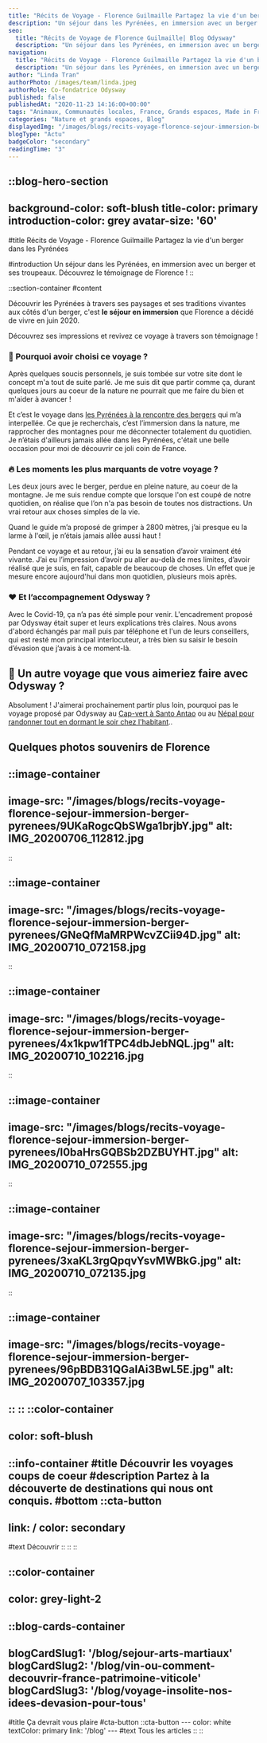 ```yaml
---
title: "Récits de Voyage - Florence Guilmaille Partagez la vie d'un berger dans les Pyrénées"
description: "Un séjour dans les Pyrénées, en immersion avec un berger et ses troupeaux. Découvrez le témoignage de Florence !"
seo:
  title: "Récits de Voyage de Florence Guilmaille| Blog Odysway"
  description: "Un séjour dans les Pyrénées, en immersion avec un berger et ses troupeaux. Découvrez le témoignage de Florence !"
navigation:
  title: "Récits de Voyage - Florence Guilmaille Partagez la vie d'un berger dans les Pyrénées"
  description: "Un séjour dans les Pyrénées, en immersion avec un berger et ses troupeaux. Découvrez le témoignage de Florence !"
author: "Linda Tran"
authorPhoto: /images/team/linda.jpeg
authorRole: Co-fondatrice Odysway
published: false
publishedAt: "2020-11-23 14:16:00+00:00"
tags: "Animaux, Communautés locales, France, Grands espaces, Made in France"
categories: "Nature et grands espaces, Blog"
displayedImg: "/images/blogs/recits-voyage-florence-sejour-immersion-berger-pyrenees/MVJHBQyQeOnW01mDbDUw.jpg"
blogType: "Actu"
badgeColor: "secondary"
readingTime: "3"
---
```


::blog-hero-section
---
background-color: soft-blush
title-color: primary
introduction-color: grey
avatar-size: '60'
---
#title
Récits de Voyage - Florence Guilmaille Partagez la vie d'un berger dans les Pyrénées

#introduction
Un séjour dans les Pyrénées, en immersion avec un berger et ses troupeaux. Découvrez le témoignage de Florence !
::

::section-container
#content
  

Découvrir les Pyrénées à travers ses paysages et ses traditions vivantes aux côtés d'un berger, c'est **le séjour en immersion** que Florence a décidé de vivre en juin 2020.

Découvrez ses impressions et revivez ce voyage à travers son témoignage !

### **🤗 Pourquoi avoir choisi ce voyage ?**

Après quelques soucis personnels, je suis tombée sur votre site dont le concept m'a tout de suite parlé. Je me suis dit que partir comme ça, durant quelques jours au coeur de la nature ne pourrait que me faire du bien et m'aider à avancer !

Et c’est le voyage dans [les Pyrénées à la rencontre des bergers](https://odysway.com/voyages/sejour-berger-bearn?utm_source=Blog&utm_medium=Post&utm_campaign=Recit_Florence) qui m’a interpellée. Ce que je recherchais, c’est l’immersion dans la nature, me rapprocher des montagnes pour me déconnecter totalement du quotidien. Je n’étais d'ailleurs jamais allée dans les Pyrénées, c'était une belle occasion pour moi de découvrir ce joli coin de France.

### **🔥 Les moments les plus marquants de votre voyage ?**

Les deux jours avec le berger, perdue en pleine nature, au coeur de la montagne. Je me suis rendue compte que lorsque l'on est coupé de notre quotidien, on réalise que l’on n'a pas besoin de toutes nos distractions. Un vrai retour aux choses simples de la vie.

Quand le guide m’a proposé de grimper à 2800 mètres, j’ai presque eu la larme à l'œil, je n’étais jamais allée aussi haut !

Pendant ce voyage et au retour, j’ai eu la sensation d’avoir vraiment été vivante. J’ai eu l’impression d’avoir pu aller au-delà de mes limites, d’avoir réalisé que je suis, en fait, capable de beaucoup de choses. Un effet que je mesure encore aujourd'hui dans mon quotidien, plusieurs mois après.

### **❤️ Et l’accompagnement Odysway ?**

Avec le Covid-19, ça n’a pas été simple pour venir. L'encadrement proposé par Odysway était super et leurs explications très claires. Nous avons d'abord échangés par mail puis par téléphone et l'un de leurs conseillers, qui est resté mon principal interlocuteur, a très bien su saisir le besoin d’évasion que j’avais à ce moment-là.

## **🧐 Un autre voyage que vous aimeriez faire avec Odysway ?**

Absolument ! J'aimerai prochainement partir plus loin, pourquoi pas le voyage proposé par Odysway au [Cap-vert à Santo Antao](https://odysway.com/voyages/trek-chez-lhabitant-cap-vert) ou au [Népal pour randonner tout en dormant le soir chez l'habitant](https://odysway.com/voyages/trek-chez-lhabitant-nepal)..

## **Quelques photos souvenirs de Florence**

::image-container
---
image-src: "/images/blogs/recits-voyage-florence-sejour-immersion-berger-pyrenees/9UKaRogcQbSWga1brjbY.jpg"
alt: IMG_20200706_112812.jpg
---
::

::image-container
---
image-src: "/images/blogs/recits-voyage-florence-sejour-immersion-berger-pyrenees/GNeQfMaMRPWcvZCii94D.jpg"
alt: IMG_20200710_072158.jpg
---
::

::image-container
---
image-src: "/images/blogs/recits-voyage-florence-sejour-immersion-berger-pyrenees/4x1kpw1fTPC4dbJebNQL.jpg"
alt: IMG_20200710_102216.jpg
---
::

::image-container
---
image-src: "/images/blogs/recits-voyage-florence-sejour-immersion-berger-pyrenees/I0baHrsGQBSb2DZBUYHT.jpg"
alt: IMG_20200710_072555.jpg
---
::

::image-container
---
image-src: "/images/blogs/recits-voyage-florence-sejour-immersion-berger-pyrenees/3xaKL3rgQpqvYsvMWBkG.jpg"
alt: IMG_20200710_072135.jpg
---
::

::image-container
---
image-src: "/images/blogs/recits-voyage-florence-sejour-immersion-berger-pyrenees/96pBDB31QGalAi3BwL5E.jpg"
alt: IMG_20200707_103357.jpg
---
::
::
::color-container
---
color: soft-blush
---
  ::info-container
  #title
  Découvrir les voyages coups de coeur
  #description
  Partez à la découverte de destinations qui nous ont conquis.
  #bottom
  ::cta-button
  ---
  link: /
  color: secondary
  ---
  #text
  Découvrir
  ::
  ::
::

::color-container
---
color: grey-light-2
---
  ::blog-cards-container
  ---
  blogCardSlug1: '/blog/sejour-arts-martiaux' 
  blogCardSlug2: '/blog/vin-ou-comment-decouvrir-france-patrimoine-viticole' 
  blogCardSlug3: '/blog/voyage-insolite-nos-idees-devasion-pour-tous' 
  ---
  #title
  Ça devrait vous plaire
  #cta-button
    ::cta-button
    ---
    color: white
    textColor: primary
    link: '/blog'
    ---
    #text
    Tous les  articles
    ::
  ::
